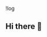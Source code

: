 !log[](![github-header-image](https://github.com/user-attachments/assets/eddab79f-2b30-4eb9-a7db-7ec0647ea230)
)

## Hi there 👋

<!--
**Ravinderyadav033/Ravinderyadav033** is a ✨ _special_ ✨ repository because its `README.md` (this file) appears on your GitHub profile.

Here are some ideas to get you started:

- 🔭 I’m currently working on ...
- 🌱 I’m currently learning ...
- 👯 I’m looking to collaborate on ...
- 🤔 I’m looking for help with ...
- 💬 Ask me about ...
- 📫 How to reach me: ...
- 😄 Pronouns: ...
- ⚡ Fun fact: ...
-->
